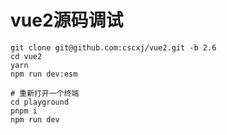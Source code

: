 # vue2源码调试  

```shell
git clone git@github.com:cscxj/vue2.git -b 2.6
cd vue2
yarn
npm run dev:esm

# 重新打开一个终端
cd playground
pnpm i
npm run dev
```  
